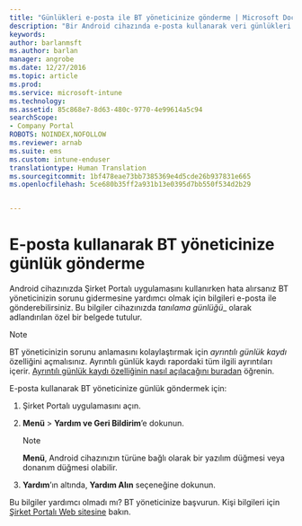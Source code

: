 ```yaml
---
title: "Günlükleri e-posta ile BT yöneticinize gönderme | Microsoft Docs"
description: "Bir Android cihazında e-posta kullanarak veri günlükleri gönderme"
keywords: 
author: barlanmsft
ms.author: barlan
manager: angrobe
ms.date: 12/27/2016
ms.topic: article
ms.prod: 
ms.service: microsoft-intune
ms.technology: 
ms.assetid: 85c868e7-8d63-480c-9770-4e99614a5c94
searchScope:
- Company Portal
ROBOTS: NOINDEX,NOFOLLOW
ms.reviewer: arnab
ms.suite: ems
ms.custom: intune-enduser
translationtype: Human Translation
ms.sourcegitcommit: 1bf478eae73bb7385369e4d5cde26b937831e665
ms.openlocfilehash: 5ce680b35ff2a931b13e0395d7bb550f534d2b29


---
```



# <a name="send-logs-to-your-it-admin-using-email"></a>E-posta kullanarak BT yöneticinize günlük gönderme

Android cihazınızda Şirket Portalı uygulamasını kullanırken hata alırsanız BT yöneticinizin sorunu gidermesine yardımcı olmak için bilgileri e-posta ile gönderebilirsiniz. Bu bilgiler cihazınızda _tanılama günlüğü__ olarak adlandırılan özel bir belgede tutulur.

> [!Note]
> BT yöneticinizin sorunu anlamasını kolaylaştırmak için _ayrıntılı günlük kaydı_ özelliğini açmalısınız. Ayrıntılı günlük kaydı rapordaki tüm ilgili ayrıntıları içerir. [Ayrıntılı günlük kaydı özelliğinin nasıl açılacağını buradan](use-verbose-logging-to-help-your-it-administrator-fix-device-issues-android.md) öğrenin.

E-posta kullanarak BT yöneticinize günlük göndermek için:

1.  Şirket Portalı uygulamasını açın.

2.  **Menü** >  **Yardım ve Geri Bildirim**’e dokunun.

    > [!NOTE]
    > **Menü**, Android cihazınızın türüne bağlı olarak bir yazılım düğmesi veya donanım düğmesi olabilir.

3.  **Yardım**’ın altında, **Yardım Alın** seçeneğine dokunun.

Bu bilgiler yardımcı olmadı mı? BT yöneticinize başvurun. Kişi bilgileri için [Şirket Portalı Web sitesine](http://portal.manage.microsoft.com) bakın.



<!--HONumber=Dec16_HO5-->


